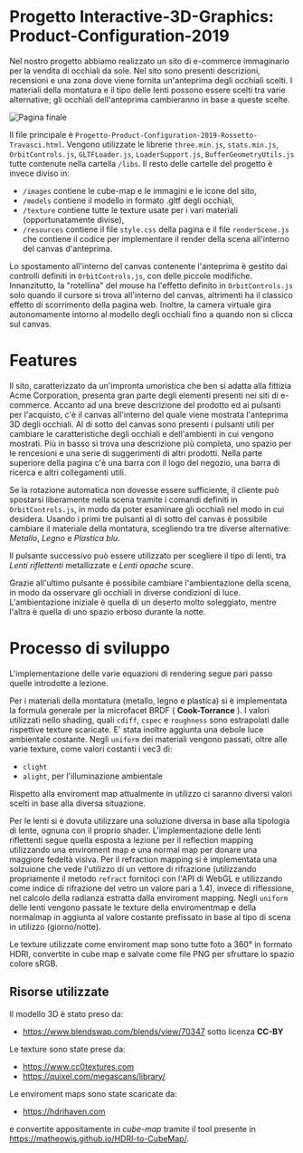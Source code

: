# Progetto Interactive-3D-Graphics: Product-Configuration-2019

Nel nostro progetto abbiamo realizzato un sito di e-commerce immaginario per la vendita di occhiali da sole. Nel sito sono presenti descrizioni, recensioni e una zona dove viene fornita un'anteprima degli occhiali scelti. I materiali della montatura e il tipo delle lenti possono essere scelti tra varie alternative; gli occhiali dell'anteprima cambieranno in base a queste scelte.

![Pagina finale](https://raw.githubusercontent.com/interactive3dgraphicscourse-uniud-2019/product-configuration-2019-travasci-rossetto/master/screenshots/pagina%20finale.png)

Il file principale è `Progetto-Product-Configuration-2019-Rossetto-Travasci.html`. Vengono utilizzate le librerie `three.min.js`, `stats.min.js`, `OrbitControls.js`, `GLTFLoader.js`, `LoaderSupport.js`, `BufferGeometryUtils.js` tutte contenute nella cartella `/libs`. 
Il resto delle cartelle del progetto è invece diviso in:
- `/images` contiene le cube-map e le immagini e le icone del sito,
- `/models` contiene il modello in formato .gltf degli occhiali,
- `/texture` contiene tutte le texture usate per i vari materiali (opportunatamente divise),
- `/resources` contiene il file `style.css` della pagina  e il file `renderScene.js` che contiene il codice per implementare il render della scena all'interno del canvas d'anteprima.

Lo spostamento all'interno del canvas contenente l'anteprima è gestito dai controlli definiti in `OrbitControls.js`, con delle piccole modifiche. Innanzitutto, la "rotellina" del mouse ha l'effetto definito in `OrbitControls.js` solo quando il cursore si trova all'interno del canvas, altrimenti ha il classico effetto di scorrimento della pagina web. Inoltre, la camera virtuale gira autonomamente intorno al modello degli occhiali fino a quando non si clicca sul canvas.

# Features

Il sito, caratterizzato da un'impronta umoristica che ben si adatta alla fittizia Acme Corporation, presenta gran parte degli elementi presenti nei siti di e-commerce. Accanto ad una breve descrizione del prodotto ed ai pulsanti per l'acquisto, c'è il canvas all'interno del quale viene mostrata l'anteprima 3D degli occhiali. Al di sotto del canvas sono presenti i pulsanti utili per cambiare le caratteristiche degli occhiali e dell'ambienti in cui vengono mostrati. Più in basso si trova una descrizione più completa, uno spazio per le rencesioni e una serie di suggerimenti di altri prodotti. Nella parte superiore della pagina c'è una barra con il logo del negozio, una barra di ricerca e altri collegamenti utili.

Se la rotazione automatica non dovesse essere sufficiente, il cliente può spostarsi liberamente nella scena tramite i comandi definiti in `OrbitControls.js`, in modo da poter esaminare gli occhiali nel modo in cui desidera.
Usando i primi tre pulsanti al di sotto del canvas è possibile cambiare il materiale della montatura, scegliendo tra tre diverse alternative: *Metallo*, *Legno* e *Plastica blu*.

Il pulsante successivo può essere utilizzato per scegliere il tipo di lenti, tra *Lenti riflettenti* metallizzate e *Lenti opache* scure.

Grazie all'ultimo pulsante è possibile cambiare l'ambientazione della scena, in modo da osservare gli occhiali in diverse condizioni di luce. L'ambientazione iniziale è quella di un deserto molto soleggiato, mentre l'altra è quella di uno spazio erboso durante la notte.

# Processo di sviluppo

L'implementazione delle varie equazioni di rendering segue pari passo quelle introdotte a lezione. 

Per i materiali della montatura (metallo, legno e plastica) si è implementata la formula generale per la microfacet BRDF ( **Cook-Torrance** ). I valori utilizzati nello shading, quali `cdiff`, `cspec` e `roughness` sono estrapolati dalle rispettive texture scaricate. E' stata inoltre aggiunta una debole luce ambientale costante.
Negli `uniform` dei materiali vengono passati, oltre alle varie texture, come valori costanti i vec3 di:

- `clight`
- `alight`, per l'illuminazione ambientale

Rispetto alla enviroment map attualmente in utilizzo ci saranno diversi valori scelti in base alla diversa situazione.


Per le lenti si è dovuta utilizzare una soluzione diversa in base alla tipologia di lente, ognuna con il proprio shader.
L'implementazione delle lenti riflettenti segue quella esposta a lezione per il reflection mapping utilizzando una enviroment map e una normal map per donare una maggiore fedeltà visiva. Per il refraction mapping si è implementata una solzuione che vede l'utilizzo di un vettore di rifrazione (utilizzando propriamente il metodo `refract` fornitoci con l'API di WebGL e utilizzando come indice di rifrazione del vetro un valore pari a 1.4), invece di riflessione, nel calcolo della radianza estratta dalla enviroment mapping.
Negli `uniform` delle lenti vengono passate le texture della enviromentmap e della normalmap in aggiunta al valore costante prefissato in base al tipo di scena in utilizzo (giorno/notte).

Le texture utilizzate come enviroment map sono tutte foto a 360° in formato HDRI, convertite in cube map e salvate come file PNG per sfruttare lo spazio colore sRGB.
## Risorse utilizzate

Il modello 3D è stato preso da:
- https://www.blendswap.com/blends/view/70347 sotto licenza **CC-BY**

Le texture sono state prese da:
- https://www.cc0textures.com
- https://quixel.com/megascans/library/

Le enviroment maps sono state scaricate da: 
- https://hdrihaven.com

e convertite appositamente in *cube-map* tramite il tool presente in https://matheowis.github.io/HDRI-to-CubeMap/.